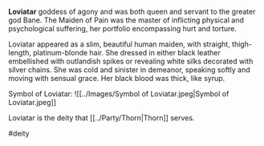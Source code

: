 **Loviatar** goddess of agony and was both queen and servant to the greater god Bane. The Maiden of Pain was the master of inflicting physical and psychological suffering, her portfolio encompassing hurt and torture.

Loviatar appeared as a slim, beautiful human maiden, with straight, thigh-length, platinum-blonde hair. She dressed in either black leather embellished with outlandish spikes or revealing white silks decorated with silver chains. She was cold and sinister in demeanor, speaking softly and moving with sensual grace. Her black blood was thick, like syrup.

Symbol of Loviatar:
![[../Images/Symbol of Loviatar.jpeg|Symbol of Loviatar.jpeg]]

Loviatar is the deity that [[../Party/Thorn|Thorn]] serves.

#deity